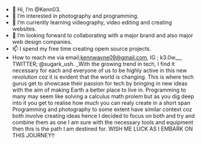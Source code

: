 - 👋 Hi, I’m @Kenn03.
- 👀 I’m interested in photography and programming.
- 🌱 I’m currently learning videography, video editing and creating websites.
- 💞️ I’m looking forward to collaborating with a major brand and also major web design companies.
- 📫 I spend my free time creating opem source projects.
-  How to reach me via email;kennwayne09@gmail.com,
                            IG ; k3.0w__,
                        TWITTER; @sugark_ush.
_With the growing trend in tech, I find it necessary for each and everyone of us to be highly active in this new revolution coz it is evident that the world is changing.
This is where tech gurus get to showcase their passion for tech by bringing in new ideas with the aim of making Earth a better place to live in.
Programming to many may seem like solving a calculus math prolem but as you dig deep into it you get to realise how much you can realy create in a short span
Programming and photography to some extent have similar context coz both involve creating ideas hence I decided to focus on both and try and combine them as one
I am sure with the necessary tools and equipment then this is the path I am destined for.
WISH ME LUCK AS I EMBARK ON THIS JOURNEY!!
<!--- 
Kenn03/Kenn03 is a ✨ special ✨ repository because its `README.md` (this file) appears on your GitHub profile.
You can click the Preview link to take a look at your changes.
--->
